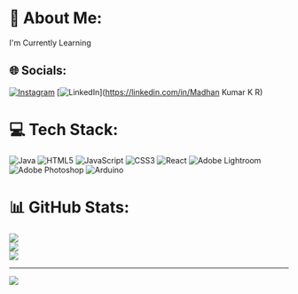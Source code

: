 # 💫 About Me:
I'm Currently Learning


## 🌐 Socials:
[![Instagram](https://img.shields.io/badge/Instagram-%23E4405F.svg?logo=Instagram&logoColor=white)](https://instagram.com/__shutter.bug__) [![LinkedIn](https://img.shields.io/badge/LinkedIn-%230077B5.svg?logo=linkedin&logoColor=white)](https://linkedin.com/in/Madhan Kumar K R) 

# 💻 Tech Stack:
![Java](https://img.shields.io/badge/java-%23ED8B00.svg?style=flat&logo=openjdk&logoColor=white) ![HTML5](https://img.shields.io/badge/html5-%23E34F26.svg?style=flat&logo=html5&logoColor=white) ![JavaScript](https://img.shields.io/badge/javascript-%23323330.svg?style=flat&logo=javascript&logoColor=%23F7DF1E) ![CSS3](https://img.shields.io/badge/css3-%231572B6.svg?style=flat&logo=css3&logoColor=white) ![React](https://img.shields.io/badge/react-%2320232a.svg?style=flat&logo=react&logoColor=%2361DAFB) ![Adobe Lightroom](https://img.shields.io/badge/Adobe%20Lightroom-31A8FF.svg?style=flat&logo=Adobe%20Lightroom&logoColor=white) ![Adobe Photoshop](https://img.shields.io/badge/adobe%20photoshop-%2331A8FF.svg?style=flat&logo=adobe%20photoshop&logoColor=white) ![Arduino](https://img.shields.io/badge/-Arduino-00979D?style=flat&logo=Arduino&logoColor=white)
# 📊 GitHub Stats:
![](https://github-readme-stats.vercel.app/api?username=Madhan-227&theme=default&hide_border=false&include_all_commits=true&count_private=false)<br/>
![](https://nirzak-streak-stats.vercel.app/?user=Madhan-227&theme=default&hide_border=false)<br/>
![](https://github-readme-stats.vercel.app/api/top-langs/?username=Madhan-227&theme=default&hide_border=false&include_all_commits=true&count_private=false&layout=compact)

---
[![](https://visitcount.itsvg.in/api?id=Madhan-227&icon=0&color=0)](https://visitcount.itsvg.in)

<!-- Proudly created with GPRM ( https://gprm.itsvg.in ) -->
